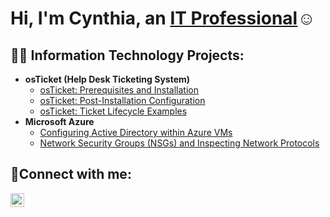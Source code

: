 <h1>Hi, I'm Cynthia, an <a href="https://linkedin.com/in/CynthiaBrady">IT Professional</a>☺</h1>

<h2>👨‍💻 Information Technology Projects:</h2>

- <b>osTicket (Help Desk Ticketing System)</b>
  - [osTicket: Prerequisites and Installation](https://github.com/CynthiaBrady/osticket-prereqs)
  - [osTicket: Post-Installation Configuration](https://github.com/CynthiaBrady/post-install--config)
  - [osTicket: Ticket Lifecycle Examples](https://github.com/CynthiaBrady/ticket-lifecycle)
- <b>Microsoft Azure</b>
  - [Configuring Active Directory within Azure VMs](https://github.com/CynthiaBrady/configure-ad)
  - [Network Security Groups (NSGs) and Inspecting Network Protocols](https://github.com/CynthiaBrady/azure-network-protocols)

<h2>🤳Connect with me:</h2>

[<img align="left" alt="Josh | LinkedIn" width="22px" src="https://cdn.jsdelivr.net/npm/simple-icons@v3/icons/linkedin.svg" />][linkedin]




[linkedin]: https://linkedin.com/in/CynthiaBrady



